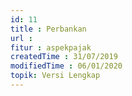 ```yaml
---
id: 11
title : Perbankan
url :
fitur : aspekpajak
createdTime : 31/07/2019
modifiedTime : 06/01/2020
topik: Versi Lengkap
---
```

